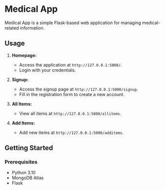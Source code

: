 # Medical App

Medical App is a simple Flask-based web application for managing medical-related information.

## Usage

1. **Homepage:**
   - Access the application at `http://127.0.0.1:5000/`.
   - Login with your credentials.

2. **Signup:**
   - Access the signup page at `http://127.0.0.1:5000/signup`.
   - Fill in the registration form to create a new account.

3. **All Items:**
   - View all items at `http://127.0.0.1:5000/allitems`.

4. **Add Items:**
   - Add new items at `http://127.0.0.1:5000/additems`.

## Getting Started

### Prerequisites

- Python 3.10
- MongoDB Atlas
- Flask
